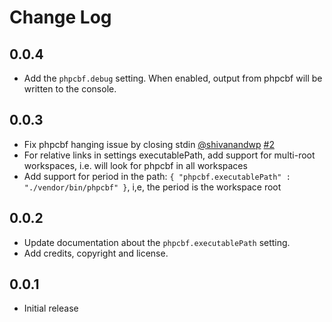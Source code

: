 # Change Log

## 0.0.4
- Add the `phpcbf.debug` setting. When enabled, output from phpcbf will be written to the console.
## 0.0.3
- Fix phpcbf hanging issue by closing stdin [@shivanandwp](https://github.com/shivanandwp) [#2](https://github.com/soderlind/vscode-phpcbf/issues/2)
- For relative links in settings executablePath, add support for multi-root workspaces, i.e. will look for phpcbf in all workspaces
- Add support for period in the path: `{ "phpcbf.executablePath" : "./vendor/bin/phpcbf" }`, i,e, the period is the workspace root
## 0.0.2
- Update documentation about the `phpcbf.executablePath` setting.
- Add credits, copyright and license.
## 0.0.1
- Initial release